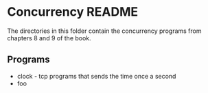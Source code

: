 # Concurrency README
The directories in this folder contain the concurrency programs
from chapters 8 and 9 of the book.

## Programs
* clock - tcp programs that sends the time once a second
* foo
